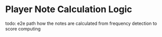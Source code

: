 # Player Note Calculation Logic

todo: e2e path how the notes are calculated from frequency detection to score computing
